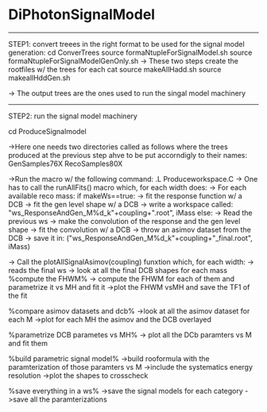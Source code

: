# DiPhotonSignalModel


******************************************************************************************
STEP1: 
convert treees in the right format to be used for the signal model generation:
cd ConverTrees
source formaNtupleForSignalModel.sh
source formaNtupleForSignalModelGenOnly.sh
-> These two steps create the rootfiles w/ the trees for each cat
source makeAllHadd.sh
source makeallHddGen.sh

-> The output trees are the ones used to run the singal model machinery

******************************************************************************************
STEP2: 
run the signal model machinery

cd ProduceSignalmodel

->Here one needs two directories called as follows where the trees produced at the previous step ahve to be put accorndigly to their names:
GenSamples76X
RecoSamples80X

->Run the macro w/ the following command:
.L Produceworkspace.C
-> One has to call the runAllFits() macro which, for each width does:
  -> For each available reco mass:
    if makeWs==true:
        -> fit the response function w/ a DCB
        -> fit the gen level shape w/ a DCB
        -> write a workspace called: "ws_ResponseAndGen_M%d_k"+coupling+".root", iMass
    else:
        -> Read the previous ws
        -> make the convolution of the response and the gen level shape
        -> fit the convolution w/ a DCB
        -> throw an asimov dataset from the DCB 
        -> save it in: ("ws_ResponseAndGen_M%d_k"+coupling+"_final.root", iMass)

-> Call the plotAllSignalAsimov(coupling) funxtion which, for each width:
  -> reads the final ws
  -> look at all the final DCB shapes for each mass
  %compute the FHWM%
  -> compute the FHWM for each of them and parametrize it vs MH and fit it
  ->plot the FHWM vsMH and save the TF1 of the fit
  
  %compare asimov datasets and dcb%
  ->look at all the asimov dataset for each M
  ->plot for each MH the asimov and the DCB overlayed
  
  %parametrize DCB parametes vs MH%
  -> plot all the DCb paramters vs M and fit them
  
  %build parametric signal model%
  ->build rooformula with the paramterization of those paramters vs M
  ->include the systematics energy resolution
  ->plot the shapes to crosscheck
  
  %save everything in a ws%
  ->save the signal models for each category
  ->save all the paramterizations
    
